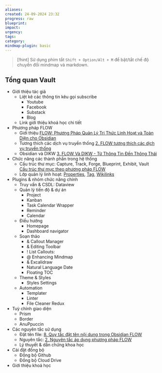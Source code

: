 ```yaml
---
aliases: 
created: 24-09-2024 23:32
progress: raw
blueprint: 
impact: 
urgency: 
tags: 
category: 
mindmap-plugin: basic
---
```


> [!hint]
Sử dụng phím tắt `Shift + Option/Alt + M` để bật/tắt chế độ chuyển đổi mindmap và markdown.

## Tổng quan Vault
- Giới thiệu tác giả
	- Liệt kê các thông tin kêu gọi subscribe
		- Youtube
		- Facebook
		- Substack
		- Blog
	- Link giới thiệu khoá học chi tiết
- Phương pháp FLOW
	- Giới thiệu [FLOW: Phương Pháp Quản Lý Tri Thức Linh Hoạt và Toàn Diện cho Obsidian](../5.%20Exhibit/FLOW%20&%20PKM/1.%20Giới%20thiệu%20phương%20pháp%20FLOW.md)
	- Tương thích các dịch vụ truyền thống [2. FLOW tương thích các dịch vụ truyền thống](../5.%20Exhibit/FLOW%20&%20PKM/2.%20FLOW%20tương%20thích%20các%20dịch%20vụ%20truyền%20thống.md)
	- Obsidian và DIKW [3. FLOW Và DIKW - Từ Thông Tin Đến Thông Thái](../5.%20Exhibit/FLOW%20&%20PKM/3.%20FLOW%20Và%20DIKW%20-%20Từ%20Thông%20Tin%20Đến%20Thông%20Thái.md)
- Chức năng các thành phần trong hệ thống
	- Cấu trúc thư mục: Capture, Track, Forge, Blueprint, Exhibit, Vault [Cấu trúc thư mục theo phương pháp FLOW](../5.%20Exhibit/FLOW%20&%20PKM/Cấu%20trúc%20thư%20mục%20theo%20phương%20pháp%20FLOW.md)
	- Lớp quản lý linh hoạt: [Properties](../3.%20Forge/FLOW%20system/7.%20Nguyên%20tắc%20quản%20lý%20properties%20trong%20Obsidian%20FLOW.md), [Tag](../3.%20Forge/FLOW%20system/8.%20Chiến%20lược%20sử%20dụng%20tag%20trong%20phương%20pháp%20FLOW.md), [Wikilinks](../3.%20Forge/FLOW%20system/10.%20Sử%20dụng%20Wikilinks%20đúng%20cách%20trong%20Obsidian%20FLOW.md)
- Plugins & nhóm chức năng chính
	- Truy vấn & CSDL: Dataview
	- Quản lý tiến độ & dự án
		- Project
		- Kanban
		- Task Calendar Wrapper
		- Reminder
		- Calendar
	- Điều hướng
		- Homepage
		- Dashboard navigator
	- Soạn thảo
		- & Callout Manager
		- & Editing Toolbar
		- ! List Callouts:
		- @ Enhancing Mindmap
		- & Excalidraw
		- Natural Language Date
		- Floating TOC
	- Theme & Styles
		- Styles Settings
	- Automation
		- Templater
		- Linter
		- File Cleaner Redux
- Tuỳ chỉnh giao diện
	- Prism
	- Border
	- AnuPpuccin
- Các nguyên tắc sử dụng
	- Đặt tên file: [8. Quy tắc đặt tên nội dung trong Obsidian FLOW](../3.%20Forge/FLOW%20system/5.%20Quy%20tắc%20đặt%20tên%20nội%20dung%20theo%20phương%20pháp%20FLOW.md)
	- Nguyên tắc: [2. Nguyên tắc áp dụng phương pháp FLOW](../3.%20Forge/FLOW%20system/2.%20Nguyên%20tắc%20áp%20dụng%20phương%20pháp%20FLOW.md)
	- Lý thuyết & dẫn chứng khoa học
- Cài đặt đồng bộ
	- Đồng bộ Github
	- Đồng bộ Cloud Drive
- Giới thiệu khoá học